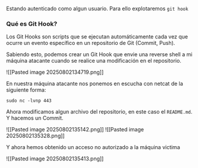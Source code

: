 Estando autenticado como algun usuario. Para ello explotaremos `git hook`
### Qué es Git Hook?

Los Git Hooks son scripts que se ejecutan automáticamente cada vez que ocurre un evento específico en un repositorio de Git (Commit, Push).

Sabiendo esto, podemos crear un Git Hook que envie una reverse shell a mi máquina atacante cuando se realice una modificación en el repositorio.

![[Pasted image 20250802134719.png]]

En nuestra máquina atacante nos ponemos en escucha con netcat de la siguiente forma:

```
sudo nc -lvnp 443
```

Ahora modificamos algun archivo del repositorio, en este caso el `README.md`. Y hacemos un Commit.

![[Pasted image 20250802135142.png]]
![[Pasted image 20250802135328.png]]

Y ahora hemos obtenido un acceso no autorizado a la máquina victima

![[Pasted image 20250802135413.png]]